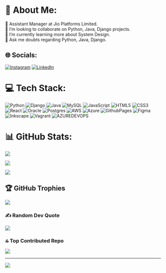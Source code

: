 # 💫 About Me:

🔭 Assistant Manager at Jio Platforms Limited.<br>👯 I’m looking to collaborate on Python, Java, Django projects. <br>🌱 I’m currently learning more about System Design.<br>💬 Ask me doubts regarding Python, Java, Django.





## 🌐 Socials:

[![Instagram](https://img.shields.io/badge/Instagram-%23E4405F.svg?logo=Instagram&logoColor=white)](https://instagram.com/aditya.maskar) [![LinkedIn](https://img.shields.io/badge/LinkedIn-%230077B5.svg?logo=linkedin&logoColor=white)](https://linkedin.com/in/aditya-maskar)



# 💻 Tech Stack:

![Python](https://img.shields.io/badge/python-3670A0?style=for-the-badge&logo=python&logoColor=ffdd54) ![Django](https://img.shields.io/badge/django-%23092E20.svg?style=for-the-badge&logo=django&logoColor=white) ![Java](https://img.shields.io/badge/java-%23ED8B00.svg?style=for-the-badge&logo=openjdk&logoColor=white) ![MySQL](https://img.shields.io/badge/mysql-%2300000f.svg?style=for-the-badge&logo=mysql&logoColor=white)  ![JavaScript](https://img.shields.io/badge/javascript-%23323330.svg?style=for-the-badge&logo=javascript&logoColor=%23F7DF1E) ![HTML5](https://img.shields.io/badge/html5-%23E34F26.svg?style=for-the-badge&logo=html5&logoColor=white) ![CSS3](https://img.shields.io/badge/css3-%231572B6.svg?style=for-the-badge&logo=css3&logoColor=white)  ![React](https://img.shields.io/badge/react-%2320232a.svg?style=for-the-badge&logo=react&logoColor=%2361DAFB) ![Oracle](https://img.shields.io/badge/Oracle-F80000?style=for-the-badge&logo=oracle&logoColor=white)  ![Postgres](https://img.shields.io/badge/postgres-%23316192.svg?style=for-the-badge&logo=postgresql&logoColor=white) ![AWS](https://img.shields.io/badge/AWS-%23FF9900.svg?style=for-the-badge&logo=amazon-aws&logoColor=white) ![Azure](https://img.shields.io/badge/azure-%230072C6.svg?style=for-the-badge&logo=microsoftazure&logoColor=white) ![GithubPages](https://img.shields.io/badge/github%20pages-121013?style=for-the-badge&logo=github&logoColor=white) ![Figma](https://img.shields.io/badge/figma-%23F24E1E.svg?style=for-the-badge&logo=figma&logoColor=white) ![Inkscape](https://img.shields.io/badge/Inkscape-e0e0e0?style=for-the-badge&logo=inkscape&logoColor=080A13) ![Vagrant](https://img.shields.io/badge/vagrant-%231563FF.svg?style=for-the-badge&logo=vagrant&logoColor=white) ![AZUREDEVOPS](https://img.shields.io/badge/azuredevops-0078D7.svg?style=for-the-badge&logo=azuredevops&logoColor=white&color=%230078D7) 

# 📊 GitHub Stats:

![](https://github-readme-stats.vercel.app/api?username=MrAdityaMaskar&theme=dark&hide_border=true&include_all_commits=true&count_private=true)<br/>

![](https://github-readme-streak-stats.herokuapp.com/?user=MrAdityaMaskar&theme=dark&hide_border=true)<br/>

![](https://github-readme-stats.vercel.app/api/top-langs/?username=MrAdityaMaskar&theme=dark&hide_border=true&include_all_commits=true&count_private=true&layout=compact)



## 🏆 GitHub Trophies

![](https://github-profile-trophy.vercel.app/?username=MrAdityaMaskar&theme=dracula&no-frame=true&no-bg=true&margin-w=4)



### ✍️ Random Dev Quote

![](https://quotes-github-readme.vercel.app/api?type=horizontal&theme=gruvbox)



### 🔝 Top Contributed Repo

![](https://github-contributor-stats.vercel.app/api?username=MrAdityaMaskar&limit=5&theme=dracula&combine_all_yearly_contributions=true)



---

[![](https://visitcount.itsvg.in/api?id=MrAdityaMaskar&icon=0&color=12)](https://visitcount.itsvg.in)
